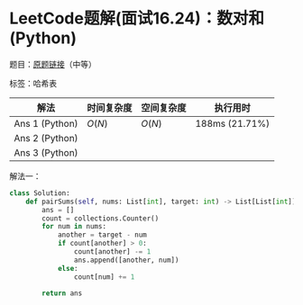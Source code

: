 # LeetCode题解(面试16.24)：数对和(Python)

题目：[原题链接](https://leetcode-cn.com/problems/pairs-with-sum-lcci/)（中等）

标签：哈希表

| 解法           | 时间复杂度 | 空间复杂度 | 执行用时       |
| -------------- | ---------- | ---------- | -------------- |
| Ans 1 (Python) | $O(N)$     | $O(N)$     | 188ms (21.71%) |
| Ans 2 (Python) |            |            |                |
| Ans 3 (Python) |            |            |                |

解法一：

```python
class Solution:
    def pairSums(self, nums: List[int], target: int) -> List[List[int]]:
        ans = []
        count = collections.Counter()
        for num in nums:
            another = target - num
            if count[another] > 0:
                count[another] -= 1
                ans.append([another, num])
            else:
                count[num] += 1

        return ans
```